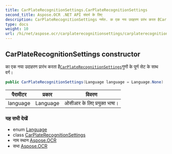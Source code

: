 ```yaml
---
title: CarPlateRecognitionSettings.CarPlateRecognitionSettings
second_title: Aspose.OCR .NET API संदर्भ के लिए
description: CarPlateRecognitionSettings नर्मत. क एक नय उदहरण प्ररंभ करत हैCarPlateRecognitionSettingsगुणं के पूर्ण सेट के सथ वर्ग
type: docs
weight: 10
url: /hi/net/aspose.ocr/carplaterecognitionsettings/carplaterecognitionsettings/
---
```

## CarPlateRecognitionSettings constructor

का एक नया उदाहरण प्रारंभ करता है[`CarPlateRecognitionSettings`](../)गुणों के पूर्ण सेट के साथ वर्ग।

```csharp
public CarPlateRecognitionSettings(Language language = Language.None)
```

| पैरामीटर | प्रकार | विवरण |
| --- | --- | --- |
| language | Language | ओसीआर के लिए प्रयुक्त भाषा। |

### यह सभी देखें

* enum [Language](../../language/)
* class [CarPlateRecognitionSettings](../)
* नाम स्थान [Aspose.OCR](../../carplaterecognitionsettings/)
* सभा [Aspose.OCR](../../../)


